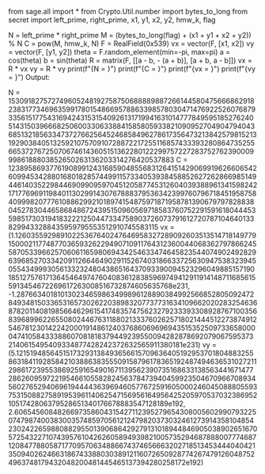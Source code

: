 from sage.all import *
from Crypto.Util.number import bytes_to_long
from secret import left_prime, right_prime, x1, y1, x2, y2, hmw_k, flag

N = left_prime * right_prime
M = (bytes_to_long(flag) + (x1 + y1 + x2 + y2)) % N
C = pow(M, hmw_k, N)
F = RealField(0x539)
vx = vector(F, [x1, x2])
vy = vector(F, [y1, y2])
theta = F.random_element(min=-pi, max=pi)
a = cos(theta)
b = sin(theta)
R = matrix(F, [[a - b, - (a + b)], [a + b, a - b]])
vx = R * vx
vy = R * vy
print(f"{N = }")
print(f"{C = }")
print(f"{vx = }")
print(f"{vy = }")
Output:

N = 1530918275727496052481927587506888898872661445804756668629182383177346963599178015486695788633985780304714769225260768793356151775431694243153154092613171994163101477784959518527624051431503966682506003306338841585805933821090952704904794043685132185633473727662564524685849627861735647321384257981521319290384051325921075709107288722172551168574333932808647352556653727672507067461436051513622801222997572272837527623900099986188803852650263136203314276420537883
C = 123895869377619089912431685904855683126415142906991962660654260994534288016801828574499115733405393845885262726286698514944614035229844690990959704512058774531260403938896134159824217177696911984011302991430767888379536342399760796718451958758409998207776108862992101897415487597187195878139067979782883804527830446586848672439515096056971858376075229159161804445359851730319418322212504473347589037260737916127207871046401338299433288435959795553512910745583115
vx = (1.12603559298910225367640247646958327289092603513514718149779150002117748770365932622949071091176431236004406836279786624558705339662570606116598069434254633474645823544074902492829639685270334209112664649029115267403186633725630947538323945055434999305613323248043865164370933900945232960498851571901851275761713645464974760408361283859697494129119141487116856155913454672269617263008516732874605635768e231, -1.28766340181013023465986349989612889038499256685280509247284934815033653165730262203898320773773163410966202028325463687820114081985664629615417483574756232792333933089287671003568396899622655080244676311880213337602625718021444512273874912546781230142242000191486124037686069696943515352509733658000047410584333886070818183794492395500942828786920790675953732140615495409334877428242372632565911380181e231)
vy = (5.12151948564515173293138493656615709636405192953701804883255863184119285842103886383555091587961783651924874946365310272112986172395538692591654901671139562390735168633138563441671477286260959722195466105582824563784739404599235046709667089345602765294069619444436396946057767259160500024604508880559375315088275891953961140625471569561649564252059705370323869521051742806379528651340176678883547128189e192, 2.60654560848266973586043154271123952796543080056029907932250747987400383003574859705612124798203730324612739143581048542302422659880882955013906864292791310189448469050389026516705725432271074395761042626058949398210057352946878880077746871208477880587177095706348866743746566632027185134534440404213509402624663186743388030389121160726509287742674791260487524963748179432048200481445465137394280258172e192)
